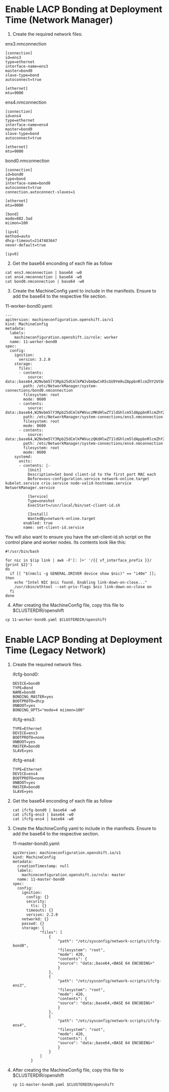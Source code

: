 
# Enable LACP Bonding at Deployment Time (Network Manager)

1. Create the required network files:

ens3.nmconnection

```
[connection]
id=ens3
type=ethernet
interface-name=ens3
master=bond0
slave-type=bond
autoconnect=true

[ethernet]
mtu=9000
```

ens4.nmconnection

```
[connection]
id=ens4
type=ethernet
interface-name=ens4
master=bond0
slave-type=bond
autoconnect=true

[ethernet]
mtu=9000
```
bond0.nmconnection

```
[connection]
id=bond0
type=bond
interface-name=bond0
autoconnect=true
connection.autoconnect-slaves=1

[ethernet]
mtu=9000

[bond]
mode=802.3ad
miimon=100

[ipv4]
method=auto
dhcp-timeout=2147483647
never-default=true

[ipv6]
```

2. Get the base64 enconding of each file as follow

```
cat ens3.nmconnection | base64 -w0
cat ens4.nmconnection | base64 -w0
cat bond0.nmconnection | base64 -w0
```
3. Create the MachineConfig yaml to include in the manifests. Ensure to add the base64 to the respective file section.

11-worker-bond0.yaml:

```
---
apiVersion: machineconfiguration.openshift.io/v1
kind: MachineConfig
metadata:
  labels:
    machineconfiguration.openshift.io/role: worker
  name: 11-worker-bond0
spec:
  config:
    ignition:
      version: 3.2.0 
    storage:
      files:
      - contents:
          source: data:;base64,W2Nvbm5lY3Rpb25dCmlkPWJvbmQwCnR5cGU9Ym9uZAppbnRlcmZhY2UtbmFtZT1ib25kMAphdXRvY29ubmVjdD10cnVlCmNvbm5lY3Rpb24uYXV0b2Nvbm5lY3Qtc2xhdmVzPTEKCltldGhlcm5ldF0KbXR1PTkwMDAKCltib25kXQptb2RlPTgwMi4zYWQKbWlpbW9uPTEwMAoKW2lwdjRdCm1ldGhvZD1kaXNhYmxlZApkaGNwLXRpbWVvdXQ9MjE0NzQ4MzY0NwoKW2lwdjZdCg==
        path: /etc/NetworkManager/system-connections/bond0.nmconnection
        filesystem: root
        mode: 0600
      - contents:
          source: data:;base64,W2Nvbm5lY3Rpb25dCmlkPWVuczMKdHlwZT1ldGhlcm5ldAppbnRlcmZhY2UtbmFtZT1lbnMzCm1hc3Rlcj1ib25kMApzbGF2ZS10eXBlPWJvbmQKYXV0b2Nvbm5lY3Q9dHJ1ZQoKW2V0aGVybmV0XQptdHU9OTAwMAo= 
        path: /etc/NetworkManager/system-connections/ens3.nmconnection
        filesystem: root
        mode: 0600
      - contents:
          source: data:;base64,W2Nvbm5lY3Rpb25dCmlkPWVuczQKdHlwZT1ldGhlcm5ldAppbnRlcmZhY2UtbmFtZT1lbnM0Cm1hc3Rlcj1ib25kMApzbGF2ZS10eXBlPWJvbmQKYXV0b2Nvbm5lY3Q9dHJ1ZQoKW2V0aGVybmV0XQptdHU9OTAwMAo= 
        path: /etc/NetworkManager/system-connections/ens4.nmconnection
        filesystem: root
        mode: 0600
    systemd:
      units:
      - contents: |-
          [Unit]
          Description=Set bond client-id to the first port MAC each
          Before=ovs-configuration.service network-online.target kubelet.service crio.service node-valid-hostname.service NetworkManager.service
          
          [Service]
          Type=oneshot
          ExecStart=/usr/local/bin/set-client-id.sh
          
          [Install]
          WantedBy=network-online.target
        enabled: true
        name: set-client-id.service
```

You will also want to ensure you have the set-client-id.sh script on the control plane and worker nodes.  Its contents look like this:

```
#!/usr/bin/bash

for nic in $(ip link | awk -F'[: ]+' '/{{ vf_interface_prefix }}/ {print $2}')
do
  if [[ "$(nmcli -g GENERAL.DRIVER device show $nic)" == "i40e" ]]; then
    echo "Intel NIC $nic found. Enabling link-down-on-close..."
    /usr/sbin/ethtool --set-priv-flags $nic link-down-on-close on
  fi
done
```

4. After creating the MachineConfig file, copy this file to $CLUSTERDIR/openshift

```
cp 11-worker-bond0.yaml $CLUSTERDIR/openshift
```

# Enable LACP Bonding at Deployment Time (Legacy Network)

1. Create the required network files.

   ifcfg-bond0:
    
    ```
    DEVICE=bond0
    TYPE=Bond
    NAME=bond0
    BONDING_MASTER=yes
    BOOTPROTO=dhcp
    ONBOOT=yes
    BONDING_OPTS="mode=4 miimon=100"
    ```
    
    ifcfg-ens3:
    
    ```
    TYPE=Ethernet
    DEVICE=ens3
    BOOTPROTO=none
    ONBOOT=yes
    MASTER=bond0
    SLAVE=yes

    ```
    
    ifcfg-ens4:
    
    ```
    TYPE=Ethernet
    DEVICE=ens4
    BOOTPROTO=none
    ONBOOT=yes
    MASTER=bond0
    SLAVE=yes
    ```
 
2. Get the base64 enconding of each file as follow

    ```
    cat ifcfg-bond0 | base64 -w0
    cat ifcfg-ens3 | base64 -w0
    cat ifcfg-ens4 | base64 -w0
    ```

3. Create the MachineConfig yaml to include in the manifests. Ensure to add the base64 to the respective section.

    11-master-bond0.yaml:

    ```
    apiVersion: machineconfiguration.openshift.io/v1
    kind: MachineConfig
    metadata:
      creationTimestamp: null
      labels:
        machineconfiguration.openshift.io/role: master
      name: 11-master-bond0
    spec:
      config:
        ignition:
          config: {}
          security:
            tls: {}
          timeouts: {}
          version: 2.2.0
        networkd: {}
        passwd: {}
        storage: {
                "files": [
                    {
                        "path": "/etc/sysconfig/network-scripts/ifcfg-bond0",
                        "filesystem": "root",
                        "mode": 420,
                        "contents": {
                        "source": "data:;base64,<BASE 64 ENCODING>"
                        }
                    },
                    {
                        "path": "/etc/sysconfig/network-scripts/ifcfg-ens3",
                        "filesystem": "root",
                        "mode": 420,
                        "contents": {
                        "source": "data:;base64,<BASE 64 ENCODING>"
                        }
                    },
                    {
                        "path": "/etc/sysconfig/network-scripts/ifcfg-ens4",
                        "filesystem": "root",
                        "mode": 420,
                        "contents": {
                        "source": "data:;base64,<BASE 64 ENCODING>"
                        }
                    }     
                ]
            }
    ```
    
4. After creating the MachineConfig file, copy this file to $CLUSTERDIR/openshift

    ```
    cp 11-master-bond0.yaml $CLUSTERDIR/openshift
